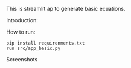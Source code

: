 This is streamlit ap to generate basic ecuations.

Introduction:



How to run:

    pip install requirenments.txt
    run src/app_basic.py

Screenshots
